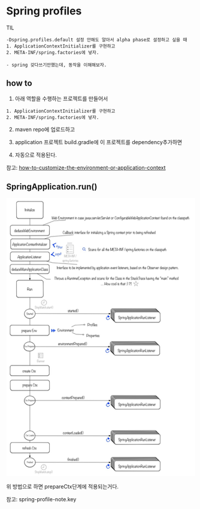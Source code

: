 # Spring profiles

TIL

```
-Dspring.profiles.default 설정 안해도 알아서 alpha phase로 설정하고 싶을 때
1. ApplicationContextInitializer를 구현하고
2. META-INF/spring.factories에 넣자.

- spring 갖다쓰기만했는데, 동작을 이해해보자.
```

## how to

1. 아래 역할을 수행하는 프로젝트를 만들어서

```
1. ApplicationContextInitializer를 구현하고
2. META-INF/spring.factories에 넣자.
```

2. maven repo에 업로드하고

3. application 프로젝트 build.gradle에 이 프로젝트를 dependency추가하면

4. 자동으로 적용된다.

참고: [how-to-customize-the-environment-or-application-context
](https://docs.spring.io/spring-boot/docs/current/reference/html/howto-spring-boot-application.html#howto-customize-the-environment-or-application-context)

## SpringApplication.run() 

![spring_run_flow](../images/20180831_spring_run_flow.png)

위 방법으로 하면 prepareCtx단계에 적용되는거다.

참고: spring-profile-note.key
